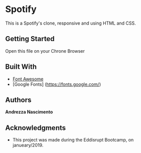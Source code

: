 # Spotify

This is a Spotify's clone, responsive and using HTML and CSS.

## Getting Started

Open this file on your Chrone Browser

## Built With

* [Font Awesome](https://fontawesome.com/icons) 
* [Google Fonts] (https://fonts.google.com/)


## Authors

**Andrezza Nascimento** 

## Acknowledgments

* This project was made during the Eddisrupt Bootcamp, on janueary/2019.

